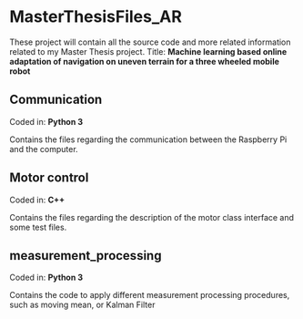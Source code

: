 # MasterThesisFiles_AR

These project will contain all the source code and more related information related to my Master Thesis project.
Title: **Machine learning based online adaptation of navigation on uneven terrain for a three wheeled mobile robot**

## Communication 

Coded in: **Python 3**

Contains the files regarding the communication between the Raspberry Pi and the computer.

## Motor control

Coded in: **C++**

Contains the files regarding the description of the motor class interface and some test files.

## measurement_processing

Coded in: **Python 3**

Contains the code to apply different measurement processing procedures, such as moving mean, or Kalman Filter
